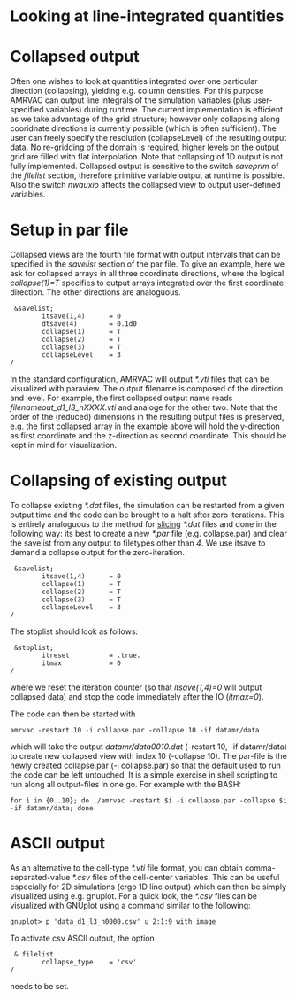 # Looking at line-integrated quantities

# Collapsed output

Often one wishes to look at quantities integrated over one particular
direction (collapsing), yielding e.g. column densities. For this purpose
AMRVAC can output line integrals of the simulation variables (plus user-
specified variables) during runtime.
The current implementation is efficient as we take advantage of the grid
structure; however only collapsing along cooridnate directions is currently
possible (which is often sufficient). The user can freely specify the
resolution (collapseLevel) of the resulting output data. No re-gridding of the
domain is required, higher levels on the output grid are filled with flat
interpolation.
Note that collapsing of 1D output is not fully implemented. Collapsed output
is sensitive to the switch _saveprim_ of the _filelist_ section, therefore
primitive variable output at runtime is possible. Also the switch _nwauxio_
affects the collapsed view to output user-defined variables.

# Setup in par file

Collapsed views are the fourth file format with output intervals that can be
specified in the _savelist_ section of the par file. To give an example, here
we ask for collapsed arrays in all three coordinate directions, where the
logical _collapse(1)=T_ specifies to output arrays integrated over the first
coordinate direction. The other directions are analoguous.

     &savelist;
            itsave(1,4)      = 0
            dtsave(4)        = 0.1d0
            collapse(1)      = T
            collapse(2)      = T
            collapse(3)      = T
            collapseLevel    = 3
    /

In the standard configuration, AMRVAC will output _*.vti_ files that can be
visualized with paraview. The output filename is composed of the direction and
level. For example, the first collapsed output name reads
_filenameout_d1_l3_nXXXX.vti_ and analoge for the other two.
Note that the order of the (reduced) dimensions in the resulting output files
is preserved, e.g. the first collapsed array in the example above will hold
the y-direction as first coordinate and the z-direction as second coordinate.
This should be kept in mind for visualization.

# Collapsing of existing output

To collapse existing _*.dat_ files, the simulation can be restarted from a
given output time and the code can be brought to a halt after zero iterations.
This is entirely analoguous to the method for [slicing](slices.html) _*.dat_
files and done in the following way: its best to create a new _*.par_ file
(e.g. collapse.par) and clear the savelist from any output to filetypes other
than _4_. We use itsave to demand a collapse output for the zero-iteration.

     &savelist;
            itsave(1,4)      = 0
            collapse(1)      = T
            collapse(2)      = T
            collapse(3)      = T
            collapseLevel    = 3
    /

The stoplist should look as follows:

     &stoplist;
            itreset          = .true.
            itmax            = 0
    /

where we reset the iteration counter (so that _itsave(1,4)=0_ will output
collapsed data) and stop the code immediately after the IO (_itmax=0_).

The code can then be started with

    amrvac -restart 10 -i collapse.par -collapse 10 -if datamr/data

which will take the output _datamr/data0010.dat_ (-restart 10, -if
datamr/data) to create new collapsed view with index 10 (-collapse 10). The
par-file is the newly created collapse.par (-i collapse.par) so that the
default used to run the code can be left untouched. It is a simple exercise in
shell scripting to run along all output-files in one go. For example with the
BASH:

    for i in {0..10}; do ./amrvac -restart $i -i collapse.par -collapse $i -if datamr/data; done

# ASCII output

As an alternative to the cell-type _*.vti_ file format, you can obtain comma-
separated-value _*.csv_ files of the cell-center variables. This can be useful
especially for 2D simulations (ergo 1D line output) which can then be simply
visualized using e.g. gnuplot. For a quick look, the _*.csv_ files can be
visualized with GNUplot using a command similar to the following:

    gnuplot> p 'data_d1_l3_n0000.csv' u 2:1:9 with image

To activate csv ASCII output, the option

     & filelist
            collapse_type    = 'csv'
    /

needs to be set.
